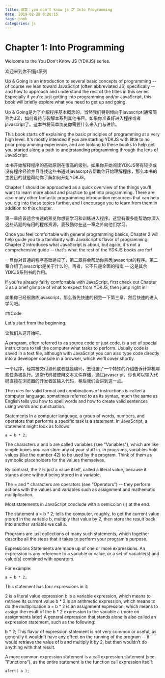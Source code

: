 ```yaml
---
title: 译文：you don't know js 之 Into Programming
date: 2019-02-28 8:20:15
tags: book
categories: js
---
```




# Chapter 1: Into Programming

Welcome to the You Don't Know JS (YDKJS) series.

欢迎来到你不懂js系列

<div><!-- more--></div>

Up & Going is an introduction to several basic concepts of programming -- of course we lean toward JavaScript (often abbreviated JS) specifically -- and how to approach and understand the rest of the titles in this series. Especially if you're just getting into programming and/or JavaScript, this book will briefly explore what you need to get up and going.

Up & Going是为了介绍程序基本概念的，当然我们特别倾向于javascript(通常简称为JS)，如何看待与裂解本系列其他书目。如果你准备好进入程序或者javascript了。这本书将简单浏览你需要什么来入门与进阶。

This book starts off explaining the basic principles of programming at a very high level. It's mostly intended if you are starting YDKJS with little to no prior programming experience, and are looking to these books to help get you started along a path to understanding programming through the lens of JavaScript.

本书开始解释程序的基础原则在很高的级别。如果你开始阅读YDKJS带有较少或没有程序经验并且寻找这些书通过javascrpt去帮助你开始理解程序，那么本书的主要目的就是帮助你了解如何开始YDKJS。

Chapter 1 should be approached as a quick overview of the things you'll want to learn more about and practice to get into programming. There are also many other fantastic programming introduction resources that can help you dig into these topics further, and I encourage you to learn from them in addition to this chapter.

第一章应该适合快速的预览你想要学习和训练进入程序。这里有很多能帮助你深入这些话题的有用的程序资源，我鼓励你在这一章之外向他们学习。

Once you feel comfortable with general programming basics, Chapter 2 will help guide you to a familiarity with JavaScript's flavor of programming. Chapter 2 introduces what JavaScript is about, but again, it's not a comprehensive guide -- that's what the rest of the YDKJS books are for!

一旦你对普通的程序基础适应了，第二章将会帮助你熟悉javascript的程序。第二章介绍了javascript是关于什么的，再者，它不只是全面的指南 -- 这是其余YDKJS系列书的作用。

If you're already fairly comfortable with JavaScript, first check out Chapter 3 as a brief glimpse of what to expect from YDKJS, then jump right in!

如果你已经很熟练javascript，那么首先快速的预览一下第三章，然后快速的进入学习吧。

##Code

Let's start from the beginning.

让我们从这开始吧。

A program, often referred to as source code or just code, is a set of special instructions to tell the computer what tasks to perform. Usually code is saved in a text file, although with JavaScript you can also type code directly into a developer console in a browser, which we'll cover shortly.

一个程序，经常被交付源码或者就是编码，去设置了一个特殊的介绍告诉计算机哪些任务被执行。通常代码被使用文本文件存储，通过javascript，你也可以输入代码直接在浏览器的开发者区输入代码，稍后我们会讲到这一点。

The rules for valid format and combinations of instructions is called a computer language, sometimes referred to as its syntax, much the same as English tells you how to spell words and how to create valid sentences using words and punctuation.

Statements
In a computer language, a group of words, numbers, and operators that performs a specific task is a statement. In JavaScript, a statement might look as follows:


```
a = b * 2;
```

The characters a and b are called variables (see "Variables"), which are like simple boxes you can store any of your stuff in. In programs, variables hold values (like the number 42) to be used by the program. Think of them as symbolic placeholders for the values themselves.

By contrast, the 2 is just a value itself, called a literal value, because it stands alone without being stored in a variable.

The = and * characters are operators (see "Operators") -- they perform actions with the values and variables such as assignment and mathematic multiplication.

Most statements in JavaScript conclude with a semicolon (;) at the end.

The statement a = b * 2; tells the computer, roughly, to get the current value stored in the variable b, multiply that value by 2, then store the result back into another variable we call a.

Programs are just collections of many such statements, which together describe all the steps that it takes to perform your program's purpose.

Expressions
Statements are made up of one or more expressions. An expression is any reference to a variable or value, or a set of variable(s) and value(s) combined with operators.

For example:


```
a = b * 2;
```
This statement has four expressions in it:

2 is a literal value expression
b is a variable expression, which means to retrieve its current value
b * 2 is an arithmetic expression, which means to do the multiplication
a = b * 2 is an assignment expression, which means to assign the result of the b * 2 expression to the variable a (more on assignments later)
A general expression that stands alone is also called an expression statement, such as the following:

b * 2;
This flavor of expression statement is not very common or useful, as generally it wouldn't have any effect on the running of the program -- it would retrieve the value of b and multiply it by 2, but then wouldn't do anything with that result.

A more common expression statement is a call expression statement (see "Functions"), as the entire statement is the function call expression itself:

```
alert( a );
```

